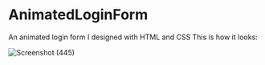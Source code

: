 # AnimatedLoginForm
An animated login form I designed with HTML and CSS
This is how it looks:

![Screenshot (445)](https://github.com/Paballo-R/AnimatedLoginForm/assets/101789330/ef09b644-a454-4a8e-95ce-8ac0bf09801f)
